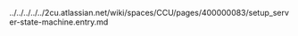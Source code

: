 ../../../../../2cu.atlassian.net/wiki/spaces/CCU/pages/400000083/setup_server-state-machine.entry.md